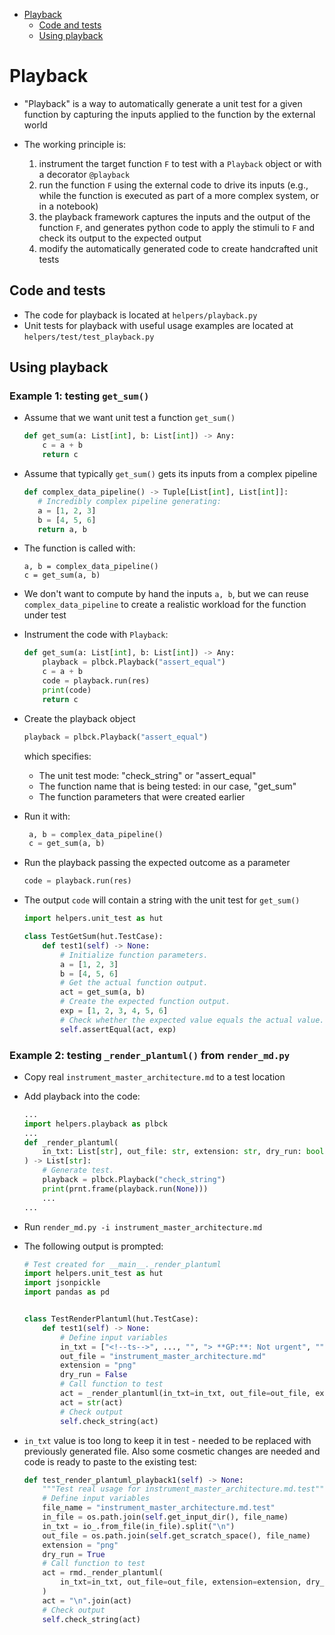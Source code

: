 <!--ts-->
   * [Playback](#playback)
      * [Code and tests](#code-and-tests)
      * [Using playback](#using-playback)


<!--te-->

# Playback

- "Playback" is a way to automatically generate a unit test for a given function
  by capturing the inputs applied to the function by the external world

- The working principle is:
   1) instrument the target function `F` to test with a `Playback` object or with
      a decorator `@playback`
   2) run the function `F` using the external code to drive its inputs (e.g.,
      while the function is executed as part of a more complex system, or in a
      notebook)
   3) the playback framework captures the inputs and the output of the function
      `F`, and generates python code to apply the stimuli to `F` and check its
      output to the expected output
   4) modify the automatically generated code to create handcrafted unit tests

## Code and tests

- The code for playback is located at `helpers/playback.py`
- Unit tests for playback with useful usage examples are located at
  `helpers/test/test_playback.py`

## Using playback

### Example 1: testing `get_sum()`

- Assume that we want unit test a function `get_sum()`
  ```python
  def get_sum(a: List[int], b: List[int]) -> Any:
      c = a + b
      return c
  ```

- Assume that typically `get_sum()` gets its inputs from a complex pipeline
  ```python
  def complex_data_pipeline() -> Tuple[List[int], List[int]]:
     # Incredibly complex pipeline generating:
     a = [1, 2, 3]
     b = [4, 5, 6]
     return a, b
  ```

- The function is called with:
   ```
   a, b = complex_data_pipeline()
   c = get_sum(a, b)
   ```

- We don't want to compute by hand the inputs `a, b`, but we can reuse
  `complex_data_pipeline` to create a realistic workload for the function under
  test

- Instrument the code with `Playback`:

  ```python
  def get_sum(a: List[int], b: List[int]) -> Any:
      playback = plbck.Playback("assert_equal")
      c = a + b
      code = playback.run(res)
      print(code)
      return c
  ```

- Create the playback object
  ```python
  playback = plbck.Playback("assert_equal")
  ```
  which specifies:
  - The unit test mode: "check_string" or "assert_equal"
  - The function name that is being tested: in our case, "get_sum"
  - The function parameters that were created earlier

- Run it with:
    ```python
     a, b = complex_data_pipeline()
     c = get_sum(a, b)
    ```

- Run the playback passing the expected outcome as a parameter
  ```python
  code = playback.run(res)
  ```

- The output `code` will contain a string with the unit test for `get_sum()`

  ```python
  import helpers.unit_test as hut

  class TestGetSum(hut.TestCase):
      def test1(self) -> None:
          # Initialize function parameters.
          a = [1, 2, 3]
          b = [4, 5, 6]
          # Get the actual function output.
          act = get_sum(a, b)
          # Create the expected function output.
          exp = [1, 2, 3, 4, 5, 6]
          # Check whether the expected value equals the actual value.
          self.assertEqual(act, exp)
  ```

### Example 2: testing `_render_plantuml()` from `render_md.py`

- Copy real `instrument_master_architecture.md` to a test location

- Add playback into the code:
  ```python
  ...
  import helpers.playback as plbck
  ...
  def _render_plantuml(
      in_txt: List[str], out_file: str, extension: str, dry_run: bool
  ) -> List[str]:
      # Generate test.
      playback = plbck.Playback("check_string")
      print(prnt.frame(playback.run(None)))
      ...
  ...
  ```

- Run `render_md.py -i instrument_master_architecture.md`

- The following output is prompted:
  ```python
  # Test created for __main__._render_plantuml
  import helpers.unit_test as hut
  import jsonpickle
  import pandas as pd


  class TestRenderPlantuml(hut.TestCase):
      def test1(self) -> None:
          # Define input variables
          in_txt = ["<!--ts-->", ..., "", "> **GP:**: Not urgent", ""]
          out_file = "instrument_master_architecture.md"
          extension = "png"
          dry_run = False
          # Call function to test
          act = _render_plantuml(in_txt=in_txt, out_file=out_file, extension=extension, dry_run=dry_run)
          act = str(act)
          # Check output
          self.check_string(act)
  ```

- `in_txt` value is too long to keep it in test - needed to be replaced with previously generated file.
  Also some cosmetic changes are needed and code is ready to paste to the existing test:
  ```python
  def test_render_plantuml_playback1(self) -> None:
      """Test real usage for instrument_master_architecture.md.test"""
      # Define input variables
      file_name = "instrument_master_architecture.md.test"
      in_file = os.path.join(self.get_input_dir(), file_name)
      in_txt = io_.from_file(in_file).split("\n")
      out_file = os.path.join(self.get_scratch_space(), file_name)
      extension = "png"
      dry_run = True
      # Call function to test
      act = rmd._render_plantuml(
          in_txt=in_txt, out_file=out_file, extension=extension, dry_run=dry_run
      )
      act = "\n".join(act)
      # Check output
      self.check_string(act)
  ```

